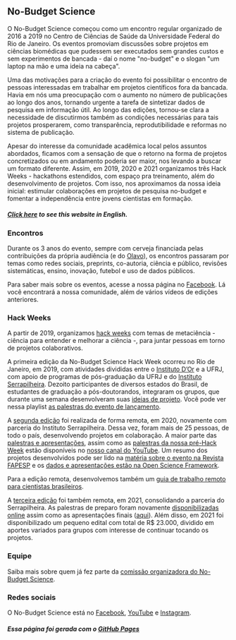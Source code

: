 ## No-Budget Science

O No-Budget Science começou como um encontro regular organizado de 2016 a 2019 no Centro de Ciências de Saúde da Universidade Federal do Rio de Janeiro. Os eventos promoviam discussões sobre projetos em ciências biomédicas que pudessem ser executados sem grandes custos e sem experimentos de bancada - daí o nome "no-budget" e o slogan "um laptop na mão e uma ideia na cabeça".

Uma das motivações para a criação do evento foi possibilitar o encontro de pessoas interessadas em trabalhar em projetos científicos fora da bancada. Havia em nós uma preocupação com o aumento no número de publicações ao longo dos anos, tornando urgente a tarefa de sintetizar dados de pesquisa em informação útil. Ao longo das edições, tornou-se clara a necessidade de discutirmos também as condições necessárias para tais projetos prosperarem, como transparência, reprodutibilidade e reformas no sistema de publicação.

Apesar do interesse da comunidade acadêmica local pelos assuntos abordados, ficamos com a sensação de que o retorno na forma de projetos concretizados ou em andamento poderia ser maior, nos levando a buscar um formato diferente. Assim, em 2019, 2020 e 2021 organizamos três Hack Weeks - hackathons estendidos, com espaço pra treinamento, além do desenvolvimento de projetos. Com isso, nos aproximamos da nossa ideia inicial: estimular colaborações em projetos de pesquisa no-budget e fomentar a independência entre jovens cientistas em formação.

##### *[Click here](en.html) to see this website in English.*

### Encontros

Durante os 3 anos do evento, sempre com cerveja financiada pelas contribuições da própria audiência (e do [Olavo](equipe.html)), os encontros passaram por temas como redes sociais, preprints, co-autoria, ciência e público, revisões sistemáticas, ensino, inovação, futebol e uso de dados públicos.

Para saber mais sobre os eventos, acesse a nossa página no [Facebook](https://facebook.com/nobudgetscience/). Lá você encontrará a nossa comunidade, além de vários vídeos de edições anteriores. 

### Hack Weeks

A partir de 2019, organizamos [hack weeks](https://www.pnas.org/content/115/36/8872) com temas de metaciência - ciência para entender e melhorar a ciência -, para juntar pessoas em torno de projetos colaborativos.

A primeira edição da No-Budget Science Hack Week ocorreu no Rio de Janeiro, em 2019, com atividades divididas entre o [Instituto D’Or](https://www.rededorsaoluiz.com.br/instituto/idor) e a UFRJ, com apoio de programas de pós-graduação da UFRJ e do [Instituto Serrapilheira](https://serrapilheira.org/). Dezoito participantes de diversos estados do Brasil, de estudantes de graduação a pós-doutorandos, integraram os grupos, que durante uma semana desenvolveram suas [ideias de projeto](projetos-hack-week-2019.html). Você pode ver nessa playlist [as palestras do evento de lançamento](https://www.youtube.com/playlist?list=PLfID5M8U8w5vmaLJmWgl42xW0tfWWJW9-).

A [segunda edição](https://www.reprodutibilidade.bio.br/hack-week-2020) foi realizada de forma remota, em 2020, novamente com parceria do Instituto Serrapilheira. Dessa vez, foram mais de 25 pessoas, de todo o país, desenvolvendo projetos em colaboração. A maior parte das [palestras e apresentações](https://www.youtube.com/playlist?list=PL8cs9ve1MnDVUWxiAloiwdfki2k_Eauix), assim como as [palestras da nossa pré-Hack Week](https://www.youtube.com/playlist?list=PL8cs9ve1MnDWoH5jIGAc9WsQtgGAI1WC_) estão disponíveis no [nosso canal do YouTube](https://www.youtube.com/channel/UCZdTWlmSp9eSCgXKtCyRiyA). Um resumo dos projetos desenvolvidos pode ser lido na [matéria sobre o evento na Revista FAPESP](https://revistapesquisa.fapesp.br/um-notebook-na-mao-um-projeto-na-cabeca/) e os [dados e apresentações estão na Open Science Framework](https://osf.io/s8bmp/).

Para a edição remota, desenvolvemos também um [guia de trabalho remoto para cientistas brasileiros](trabalho-remoto.html).

A [terceira edição](https://www.reprodutibilidade.bio.br/hack-week-2021) foi também remota, em 2021, consolidando a parceria do Serrapilheira. As palestras de preparo foram novamente [disponibilizadas online](https://www.youtube.com/watch?v=zqSzu3yn4YA&list=PL8cs9ve1MnDXQOXxclU-qj-ocI5wfvoo6) assim como as apresentações finais ([aqui](https://www.youtube.com/watch?v=6SL8x4cW5tk&list=PL8cs9ve1MnDVGq4vH0IM8D5p_yc2qq5Zu)). Além disso, em 2021 foi disponibilizado um pequeno edital com total de R$ 23.000, dividido em aportes variados para grupos com interesse de continuar tocando os projetos. 

### Equipe

Saiba mais sobre quem já fez parte da [comissão organizadora do No-Budget Science](equipe.html).

### Redes sociais

O No-Budget Science está no [Facebook](https://www.facebook.com/nobudgetscience), [YouTube](https://www.youtube.com/channel/UCZdTWlmSp9eSCgXKtCyRiyA) e [Instagram](https://www.instagram.com/nobudgetscience).

##### *Essa página foi gerada com o [GitHub Pages](https://pages.github.com)*
